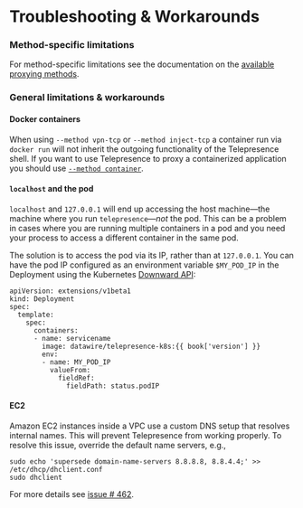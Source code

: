 # Troubleshooting & Workarounds

### Method-specific limitations

For method-specific limitations see the documentation on the [available proxying methods](/reference/methods.html).

### General limitations & workarounds

#### Docker containers

When using `--method vpn-tcp` or `--method inject-tcp` a container run via `docker run` will not inherit the outgoing functionality of the Telepresence shell.
If you want to use Telepresence to proxy a containerized application you should use [`--method container`](/tutorials/docker.html).

#### `localhost` and the pod

`localhost` and `127.0.0.1` will end up accessing the host machine—the machine where you run `telepresence`—*not* the pod.
This can be a problem in cases where you are running multiple containers in a pod and you need your process to access a different container in the same pod.

The solution is to access the pod via its IP, rather than at `127.0.0.1`.
You can have the pod IP configured as an environment variable `$MY_POD_IP` in the Deployment using the Kubernetes [Downward API](https://kubernetes.io/docs/tasks/configure-pod-container/environment-variable-expose-pod-information/):

<pre><code class="lang-yaml">apiVersion: extensions/v1beta1
kind: Deployment
spec:
  template:
    spec:
      containers:
      - name: servicename
        image: datawire/telepresence-k8s:{{ book['version'] }}
        env:
        - name: MY_POD_IP
          valueFrom:
            fieldRef:
              fieldPath: status.podIP
</code></pre>

#### EC2

Amazon EC2 instances inside a VPC use a custom DNS setup that resolves internal names. This will prevent Telepresence from working properly. To resolve this issue, override the default name servers, e.g.,

```
sudo echo 'supersede domain-name-servers 8.8.8.8, 8.8.4.4;' >> /etc/dhcp/dhclient.conf
sudo dhclient
```

For more details see [issue # 462](https://github.com/datawire/telepresence/issues/462).
